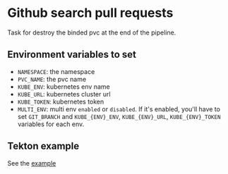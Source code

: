 # Github search pull requests

Task for destroy the binded pvc at the end of the pipeline.

## Environment variables to set

* `NAMESPACE`: the namespace
* `PVC_NAME`: the pvc name
* `KUBE_ENV`: kubernetes env name
* `KUBE_URL`: kubernetes cluster url
* `KUBE_TOKEN`: kubernetes token
* `MULTI_ENV`: multi env `enabled` or `disabled`. If it's enabled, you'll have to set `GIT_BRANCH` and `KUBE_{ENV}_ENV`, `KUBE_{ENV}_URL`, `KUBE_{ENV}_TOKEN` variables for each env.

## Tekton example

See the [example](./destroy-pvc.yaml)
